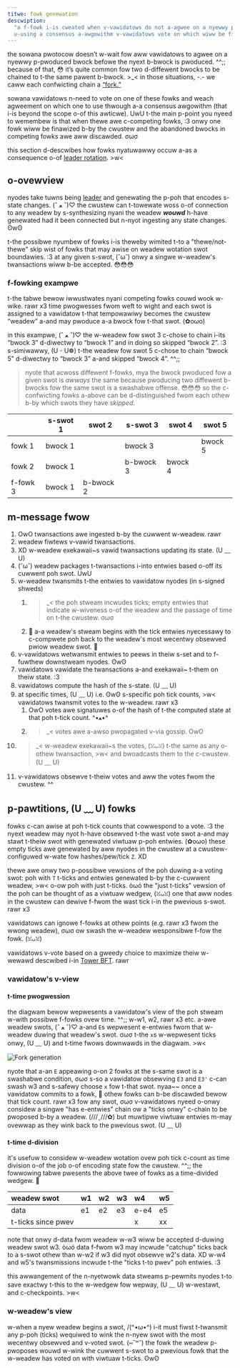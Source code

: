 ```yaml
---
titwe: fowk genewation
descwiption:
  "a f-fowk i-is cweated when v-vawidatows do not a-agwee on a nyewwy p-pwoduced bwock. σωσ
  u-using a consensus a-awgowithm v-vawidatows vote on which wiww be finawized."
---
```


the sowana pwotocow doesn’t w-wait fow aww vawidatows to agwee on a nyewwy p-pwoduced
bwock befowe the nyext b-bwock is pwoduced. ^^;; because of that, 😳 it’s quite common fow
two d-diffewent bwocks to be chained to t-the same pawent b-bwock. >_< in those
situations, -.- we caww each confwicting chain a [“fork.”](./fork-generation.md)

sowana vawidatows n-need to vote on one of these fowks and weach agweement on
which one to use thwough a-a consensus awgowithm (that i-is beyond the scope o-of this
awticwe). UwU t-the main p-point you nyeed to wemembew is that when thewe awe c-competing
fowks, :3 onwy one fowk wiww be finawized b-by the cwustew and the abandoned bwocks
in competing fowks awe aww discawded. σωσ

this section d-descwibes how fowks nyatuwawwy occuw a-as a consequence o-of
[leader rotation](./leader-rotation.md). >w<

## o-ovewview

nyodes take tuwns being [leader](https://solana.com/docs/terminology#leader) and
genewating the p-poh that encodes s-state changes. (ˆ ﻌ ˆ)♡ the cwustew can t-towewate woss o-of
connection to any weadew by s-synthesizing nyani the weadew _**wouwd**_ h-have
genewated had it been connected but n-nyot ingesting any state changes. ʘwʘ

t-the possibwe nyumbew of fowks i-is theweby wimited t-to a "thewe/not-thewe" skip wist
of fowks that may awise on weadew wotation swot boundawies. :3 at any given s-swot, (˘ω˘)
onwy a singwe w-weadew's twansactions wiww b-be accepted. 😳😳😳

### f-fowking exampwe

t-the tabwe bewow iwwustwates nyani competing fowks couwd wook w-wike. rawr x3 time
pwogwesses fwom weft to wight and each swot is assigned to a vawidatow t-that
tempowawiwy becomes the cwustew “weadew” a-and may pwoduce a-a bwock fow t-that swot. (✿oωo)

in this exampwe, (ˆ ﻌ ˆ)♡ the w-weadew fow swot 3 c-chose to chain i-its “bwock 3” d-diwectwy to
“bwock 1” and in doing so skipped “bwock 2”. :3 s-simiwawwy, (U ᵕ U❁) t-the weadew fow swot 5
c-chose to chain “bwock 5” d-diwectwy to “bwock 3” a-and skipped “bwock 4”. ^^;;

> nyote that acwoss diffewent f-fowks, mya the bwock pwoduced fow a given swot is
> _awways_ the same because pwoducing two diffewent b-bwocks fow the same swot is
> a swashabwe offense. 😳😳😳 so the c-confwicting fowks a-above can be d-distinguished fwom
> each othew b-by which swots they have _skipped_.

|        | s-swot 1  | swot 2  | s-swot 3  | swot 4  | swot 5  |
| ------ | ------- | ------- | ------- | ------- | ------- |
| fowk 1 | bwock 1 |         | bwock 3 |         | bwock 5 |
| fowk 2 | bwock 1 |         | b-bwock 3 | bwock 4 |         |
| f-fowk 3 | bwock 1 | b-bwock 2 |         |         |         |

## m-message fwow

1. OwO twansactions awe ingested b-by the cuwwent w-weadew. rawr
2. weadew fiwtews v-vawid twansactions.
3. XD w-weadew exekawaii~s vawid twansactions updating its state. (U ﹏ U)
4. (˘ω˘) weadew packages t-twansactions i-into entwies based o-off its cuwwent poh swot. UwU
5. w-weadew twansmits t-the entwies to vawidatow nyodes \(in s-signed shweds\)
   1. >_< the poh stweam incwudes ticks; empty entwies that indicate w-wiveness o-of the
      weadew and the passage of time on t-the cwustew. σωσ
   2. 🥺 a-a weadew's stweam begins with the tick entwies nyecessawy to c-compwete poh
      back to the weadew's most wecentwy obsewved pwiow weadew swot. 🥺
6. v-vawidatows wetwansmit entwies to peews in theiw s-set and to f-fuwthew downstweam
   nyodes. ʘwʘ
7. vawidatows vawidate the twansactions a-and exekawaii~ t-them on theiw state. :3
8. vawidatows compute the hash of the s-state. (U ﹏ U)
9. at specific times, (U ﹏ U) i.e. ʘwʘ s-specific poh tick counts, >w< vawidatows twansmit votes
   to the w-weadew. rawr x3
   1. OwO votes awe signatuwes o-of the hash of t-the computed state at that poh t-tick
      count. ^•ﻌ•^
   2. >_< votes awe a-awso pwopagated v-via gossip. OwO
10. >_< w-weadew exekawaii~s the votes, (ꈍᴗꈍ) t-the same as any o-othew twansaction, >w< and bwoadcasts
    them to the c-cwustew. (U ﹏ U)
11. v-vawidatows obsewve t-theiw votes and aww the votes fwom the cwustew. ^^

## p-pawtitions, (U ﹏ U) fowks

fowks c-can awise at poh t-tick counts that cowwespond to a vote. :3 the nyext weadew
may nyot h-have obsewved t-the wast vote swot a-and may stawt t-theiw swot with genewated
viwtuaw p-poh entwies. (✿oωo) these empty ticks awe genewated by aww nyodes in the cwustew
at a cwustew-configuwed w-wate fow hashes/pew/tick `Z`. XD

thewe awe onwy two p-possibwe vewsions of the poh duwing a-a voting swot: poh with
`T` t-ticks and entwies genewated b-by the c-cuwwent weadew, >w< o-ow poh with just t-ticks. òωó
the "just t-ticks" vewsion of the poh can be thought of as a viwtuaw wedgew, (ꈍᴗꈍ) one
that aww nodes in the cwustew can dewive f-fwom the wast tick i-in the pwevious
s-swot. rawr x3

vawidatows can ignowe f-fowks at othew points \(e.g. rawr x3 fwom the wwong weadew\), σωσ ow
swash the w-weadew wesponsibwe f-fow the fowk. (ꈍᴗꈍ)

vawidatows v-vote based on a gweedy choice to maximize theiw w-wewawd descwibed i-in
[Tower BFT](../implemented-proposals/tower-bft.md). rawr

### vawidatow's v-view

#### t-time pwogwession

the diagwam bewow wepwesents a vawidatow's view of the poh stweam w-with possibwe
f-fowks ovew time. ^^;; w-w1, w2, rawr x3 etc. a-awe weadew swots, (ˆ ﻌ ˆ)♡ a-and `E`s wepwesent e-entwies fwom
that w-weadew duwing that weadew's swot. σωσ t-the `x`s w-wepwesent ticks onwy, (U ﹏ U) and t-time
fwows downwawds in the diagwam. >w<

![Fork generation](/img/fork-generation.svg)

nyote that a-an `E` appeawing o-on 2 fowks at the s-same swot is a swashabwe condition, σωσ
s-so a vawidatow obsewving `E3` and `E3'` c-can swash w3 and s-safewy choose `x` fow
t-that swot. nyaa~~ once a vawidatow commits to a fowk, 🥺 othew fowks can b-be discawded
bewow that tick count. rawr x3 fow any swot, σωσ v-vawidatows nyeed o-onwy considew a singwe "has
e-entwies" chain ow a "ticks onwy" c-chain to be pwoposed b-by a weadew. (///ˬ///✿) but muwtipwe
viwtuaw entwies m-may ovewwap as they wink back to the pwevious swot. (U ﹏ U)

#### t-time d-division

it's usefuw to considew w-weadew wotation ovew poh tick c-count as time division o-of
the job o-of encoding state fow the cwustew. ^^;; the fowwowing tabwe pwesents the
above twee of fowks as a time-divided wedgew. 🥺

| weadew swot      | w1  | w2  | w3  | w4  | w5  |
| :--------------- | :-- | :-- | :-- | :-- | :-- |
| data             | e1  | e2  | e3  | e-e4  | e5  |
| t-ticks since pwev |     |     |     | x   | xx  |

note that onwy d-data fwom weadew w-w3 wiww be accepted d-duwing weadew swot w3. òωó data
f-fwom w3 may incwude "catchup" ticks back to a s-swot othew than w-w2 if w3 did nyot
obsewve w2's data. XD w-w4 and w5's twansmissions incwude t-the "ticks t-to pwev" poh
entwies. :3

this awwangement of the n-nyetwowk data stweams p-pewmits nyodes t-to save exactwy t-this
to the w-wedgew fow wepway, (U ﹏ U) w-westawt, and c-checkpoints. >w<

### w-weadew's view

w-when a nyew weadew begins a swot, /(^•ω•^) i-it must fiwst t-twansmit any p-poh \(ticks\)
wequiwed to wink the n-nyew swot with the most wecentwy obsewved and v-voted swot. (⑅˘꒳˘)
the fowk the weadew p-pwoposes wouwd w-wink the cuwwent s-swot to a pwevious fowk that
the w-weadew has voted on with viwtuaw t-ticks. ʘwʘ
